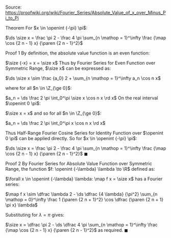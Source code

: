 # 

Source: https://proofwiki.org/wiki/Fourier_Series/Absolute_Value_of_x_over_Minus_Pi_to_Pi

Theorem
For $x \in \openint {-\pi} \pi$:

$\ds \size x = \frac \pi 2 - \frac 4 \pi \sum_{n \mathop = 1}^\infty \frac {\map \cos {2 n - 1} x} {\paren {2 n - 1}^2}$


Proof 1
By definition, the absolute value function is an even function:

$\size {-x} = x = \size x$
Thus by Fourier Series for Even Function over Symmetric Range, $\size x$ can be expressed as:

$\ds \size x \sim \frac {a_0} 2 + \sum_{n \mathop = 1}^\infty a_n \cos n x$

where for all $n \in \Z_{\ge 0}$:

$a_n = \ds \frac 2 \pi \int_0^\pi \size x \cos n x \rd x$
On the real interval $\openint 0 \pi$:

$\size x = x$
and so for all $n \in \Z_{\ge 0}$:

$a_n = \ds \frac 2 \pi \int_0^\pi x \cos n x \rd x$

Thus Half-Range Fourier Cosine Series for Identity Function over $\openint 0 \pi$ can be applied directly.
So for $x \in \openint {-\pi} \pi$:

$\ds \size x = \frac \pi 2 - \frac 4 \pi \sum_{n \mathop = 1}^\infty \frac {\map \cos {2 n - 1}  x} {\paren {2 n - 1}^2}$
$\blacksquare$


Proof 2
By Fourier Series for Absolute Value Function over Symmetric Range, the function $f: \openint {-\lambda} \lambda \to \R$ defined as:

$\forall x \in \openint {-\lambda} \lambda: \map f x = \size x$
has a Fourier series:

$\map f x \sim \dfrac \lambda 2 - \ds \dfrac {4 \lambda} {\pi^2} \sum_{n \mathop = 0}^\infty \frac 1 {\paren {2 n + 1}^2} \cos \dfrac {\paren {2 n + 1} \pi x} \lambda$

Substituting for $\lambda = \pi$ gives:

$\size x = \dfrac \pi 2 - \ds \dfrac 4 \pi \sum_{n \mathop = 1}^\infty \frac {\map \cos {2 n - 1}  x} {\paren {2 n - 1}^2}$
as required. 
$\blacksquare$






